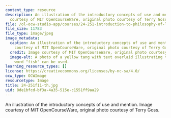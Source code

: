 ```yaml
---
content_type: resource
description: An illustration of the introductory concepts of use and mention. Image
  courtesy of MIT OpenCourseWare, original photo courtesy of Terry Goss.
file: /ol-ocw-studio-app/courses/24-251-introduction-to-philosophy-of-language-fall-2011/8de1bfcdbf3a4a35515ec1551ff9aa29_24-251f11-th.jpg
file_size: 11783
file_type: image/jpeg
image_metadata:
  caption: An illustration of the introductory concepts of use and mention. (Image
    courtesy of MIT OpenCourseWare, original photo courtesy of Terry Goss.)
  credit: Image courtesy of MIT OpenCourseWare, original photo courtesy of Terry Goss.
  image-alt: A photo of a yellow tang with text overlaid illustrating the ways the
    word "fish" can be used.
learning_resource_types: []
license: https://creativecommons.org/licenses/by-nc-sa/4.0/
ocw_type: OCWImage
resourcetype: Image
title: 24-251f11-th.jpg
uid: 8de1bfcd-bf3a-4a35-515e-c1551ff9aa29
---
```

An illustration of the introductory concepts of use and mention. Image courtesy of MIT OpenCourseWare, original photo courtesy of Terry Goss.